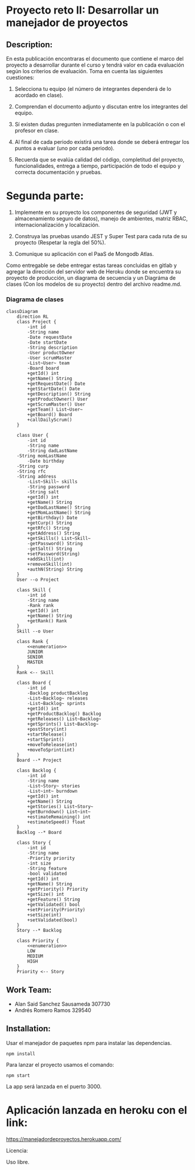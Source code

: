# Proyecto reto II: Desarrollar un manejador de proyectos

## Description:
En esta publicación encontraras el documento que contiene el marco del proyecto a desarrollar durante el curso y tendrá valor en cada evaluación según los criterios de evaluación. Toma en cuenta las siguientes cuestiones:

1) Selecciona tu equipo (el número de integrantes dependerá de lo acordado en clase).

2) Comprendan el documento adjunto y discutan entre los integrantes del equipo.

3) Sí existen dudas pregunten inmediatamente en la publicación o con el profesor en clase.

4) Al final de cada periodo existirá una tarea donde se deberá entregar los puntos a evaluar (uno por cada periodo).

5) Recuerda que se evalúa calidad del código, completitud del proyecto, funcionalidades, entrega a tiempo, participación de todo el equipo y correcta documentación y pruebas.

# Segunda parte:
1) Implemente en su proyecto los componentes de seguridad (JWT y almacenamiento seguro de datos), manejo de ambientes, matriz RBAC, internacionalización y localización.

2) Construya las pruebas usando JEST y Super Test para cada ruta de su proyecto (Respetar la regla del 50%).

3) Comunique su aplicación con el PaaS de Mongodb Atlas.

Como entregable se debe entregar estas tareas concluidas en gitlab y agregar la dirección del servidor web de Heroku donde se encuentra su proyecto de producción, un diagrama de secuencia y un Diagráma de clases (Con los modelos de su proyecto) dentro del archivo readme.md.


### Diagrama de clases

```mermaid
classDiagram
	direction RL
	class Project {
		-int id
		-String name
		-Date requestDate
		-Date startDate
		-String description
		-User productOwner
		-User scrumMaster
		-List~User~ team
		-Board board
		+getId() int
		+getName() String
		+getRequestDate() Date
		+getStartDate() Date
		+getDescription() String
		+getProductOwner() User
		+getScrumMaster() User
		+getTeam() List~User~
		+getBoard() Board
		+callDailyScrum()
	}

	class User {
		-int id
		-String name
		-String dadLastName
    -String momLastName
		-Date birthday
    -String curp
    -String rfc
    -String address
		-List~Skill~ skills
		-String password
		-String salt
		+getId() int
		+getName() String
		+getDadLastName() String
		+getMomLastName() String
		+getBirthday() Date
		+getCurp() String
		+getRfc() String
		+getAddress() String
		+getSkills() List~Skill~
		-getPassword() String
		-getSalt() String
		+setPassword(String)
		+addSkill(int)
		+removeSkill(int)
		+authN(String) String
	}
	User --o Project

	class Skill {
		-int id
		-String name
		-Rank rank
		+getId() int
		+getName() String
		+getRank() Rank
	}
	Skill --o User

	class Rank {
		<<enumeration>>
		JUNIOR
		SENIOR
		MASTER
	}
	Rank <-- Skill

	class Board {
		-int id
		-Backlog productBacklog
		-List~Backlog~ releases
		-List~Backlog~ sprints
		+getId() int
		+getProductBacklog() Backlog
		+getReleases() List~Backlog~
		+getSprints() List~Backlog~
		+postStory(int)
		+startRelease()
		+startSprint()
		+moveToRelease(int)
		+moveToSprint(int)
	}
	Board --* Project

	class Backlog {
		-int id
		-String name
		-List~Story~ stories
		-List~int~ burndown
		+getId() int
		+getName() String
		+getStories() List~Story~
		+getBurndown() List~int~
		+estimateRemaining() int
		+estimateSpeed() float
	}
	Backlog --* Board

	class Story {
		-int id
		-String name
		-Priority priority
		-int size
		-String feature
		-bool validated
		+getId() int
		+getName() String
		+getPriority() Priority
		+getSize() int
		+getFeature() String
		+getValidated() bool
		+setPriority(Priority)
		+setSize(int)
		+setValidated(bool)
	}
	Story --* Backlog

	class Priority {
		<<enumeration>>
		LOW
		MEDIUM
		HIGH
	}
	Priority <-- Story
```


## Work Team:
* Alan Said Sanchez Sausameda 307730
* Andrés Romero Ramos 329540

## Installation:

Usar el manejador de paquetes npm para instalar las dependencias.
```
npm install
```
Para lanzar el proyecto usamos el comando:

```
npm start
```
La app será lanzada en el puerto 3000.

# Aplicación lanzada en heroku con el link:

https://manejadordeproyectos.herokuapp.com/

Licencia:

Uso libre.
